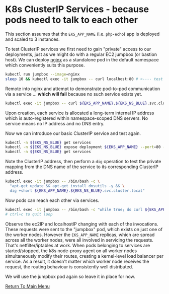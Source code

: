 # K8s ClusterIP Services - because pods need to talk to each other

This section assumes that the `EKS_APP_NAME` (i.e. `php-echo`) app is deployed and scaled to 3 instances.

To test ClusterIP services we first need to gain "private" access to our deployments, just as we might do with a regular EC2 jumpbox (or bastion host).
We can deploy [nginx](https://www.nginx.com) as a standalone pod in the default namespace which conveniently suits this purpose.
```bash
kubectl run jumpbox --image=nginx
sleep 10 && kubectl exec -it jumpbox -- curl localhost:80 # <---- test the NGINX welcome page
```

Remote into nginx and attempt to demonstrate pod-to-pod communication via a service ... **which will fail** because no such service exists yet.
```bash
kubectl exec -it jumpbox -- curl ${EKS_APP_NAME}.${EKS_NS_BLUE}.svc.cluster.local:80 # <---- FAILURE!
```

Upon creation, each service is allocated a long-term internal IP address which is auto-registered within namespace-scoped DNS servers.
No service means no IP address and no DNS entry.

Now we can introduce our basic ClusterIP service and test again.
```bash
kubectl -n ${EKS_NS_BLUE} get services
kubectl -n ${EKS_NS_BLUE} expose deployment ${EKS_APP_NAME} --port=80 --type=ClusterIP
kubectl -n ${EKS_NS_BLUE} get services
```

Note the ClusterIP address, then perform a `dig` operation to test the private mapping from the DNS name of the service to its corresponding ClusterIP address.
```bash
kubectl exec -it jumpbox -- /bin/bash -c \
  "apt-get update && apt-get install dnsutils -y && \
  dig +short ${EKS_APP_NAME}.${EKS_NS_BLUE}.svc.cluster.local"
```

Now pods can reach each other via services.
```bash
kubectl exec -it jumpbox -- /bin/bash -c "while true; do curl ${EKS_APP_NAME}.${EKS_NS_BLUE}.svc.cluster.local:80; done"
# ctrl+c to quit loop
```

Observe the ec2IP and localhostIP changing with each of the invocations.
These requests were sent to the "jumpbox" pod, which exists on just one of the worker nodes.
However the `EKS_APP_NAME` replicas, which are spread across all the worker nodes, were all involved in servicing the requests.
That's netfilter/iptables at work.
When pods belonging to services are started/stopped, the k8s node-proxy agent on all worker nodes simultaneously modify their routes, creating a kernel-level load balancer per service.
As a result, it doesn't matter which worker node receives the request, the routing behaviour is consistently well distributed.

We will use the jumpbox pod again so leave it in place for now.

[Return To Main Menu](/README.md)
